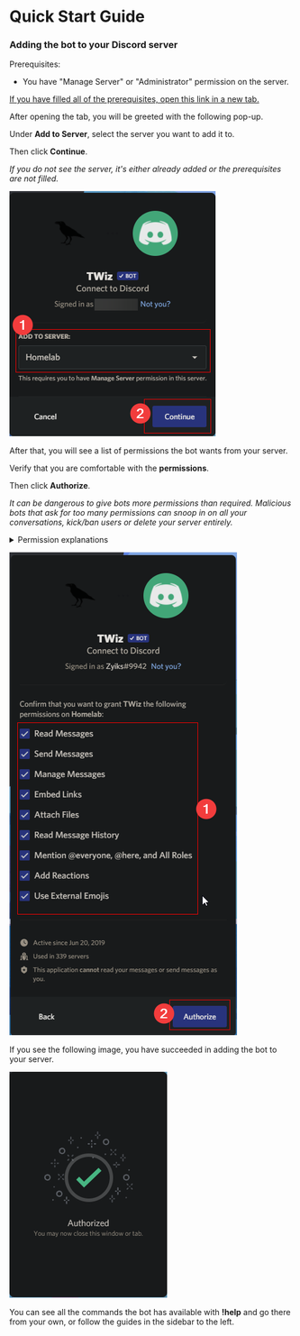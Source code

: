 # Quick Start Guide

### Adding the bot to your Discord server

Prerequisites:
- You have "Manage Server" or "Administrator" permission on the server.

[If you have filled all of the prerequisites, open this link in a new tab.](https://discordapp.com/oauth2/authorize?&client_id=591226665951297537&scope=bot&permissions=519232)

After opening the tab, you will be greeted with the following pop-up. 

Under **Add to Server**, select the server you want to add it to. 

Then click **Continue**.

*If you do not see the server, it's either already added or the prerequisites are not filled.*


![Add To Server Image](images/quickstartguide/1.png "Add To Server Image")

After that, you will see a list of permissions the bot wants from your server. 

Verify that you are comfortable with the **permissions**.

Then click **Authorize**.

*It can be dangerous to give bots more permissions than required. Malicious bots that ask for too many permissions can snoop in on all your conversations, kick/ban users or delete your server entirely.*

<details>
  <summary>Permission explanations</summary><p>
  
- **Read Messages** - Needs to see incoming messages to respond to commands
- **Send Messages** - Needs to respond to commands
- **Manage Messages** - Needs to remove reactions from own posts to allow navigation on commands like !help, also deletes command messages after responding
- **Embed Links** - Allows to link to reports and other tribalwars links
- **Attach Files** - Allows to upload report images to Discord
- **Add Reactions** - Needs to add navigation commands to own posts so people can use them
- **Mention @everyone, @here, and All Roles** - May be used for future features, currently unused
- **Read message history** - Needs to be able to see old posts from bot to enable navigation and to automatically delete them.
</p></details>

![Permissions image](images/quickstartguide/2.png "Permissions image")

If you see the following image, you have succeeded in adding the bot to your server.

![Authorized image](images/quickstartguide/3.png "Authorized image")

You can see all the commands the bot has available with **!help** and go there from your own, or follow the guides in the sidebar to the left.